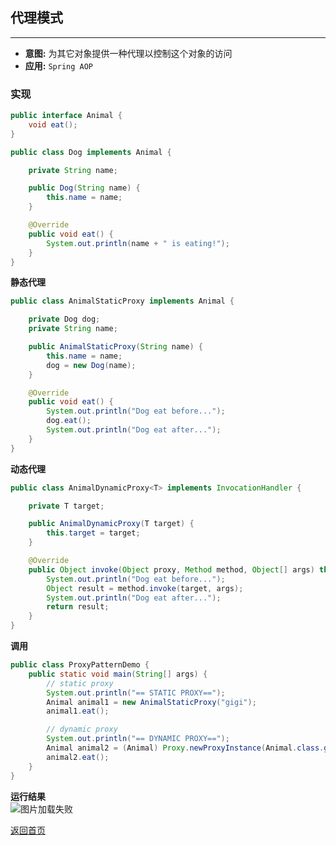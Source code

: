 ## **代理模式**
------

* **意图:** 为其它对象提供一种代理以控制这个对象的访问
* **应用:** `Spring AOP`

### **实现**
``` java
public interface Animal {
    void eat();
}
```
``` java
public class Dog implements Animal {

    private String name;

    public Dog(String name) {
        this.name = name;
    }

    @Override
    public void eat() {
        System.out.println(name + " is eating!");
    }
}
```
**静态代理**
``` java
public class AnimalStaticProxy implements Animal {

    private Dog dog;
    private String name;

    public AnimalStaticProxy(String name) {
        this.name = name;
        dog = new Dog(name);
    }

    @Override
    public void eat() {
        System.out.println("Dog eat before...");
        dog.eat();
        System.out.println("Dog eat after...");
    }
}
```

**动态代理**
``` java
public class AnimalDynamicProxy<T> implements InvocationHandler {

    private T target;

    public AnimalDynamicProxy(T target) {
        this.target = target;
    }

    @Override
    public Object invoke(Object proxy, Method method, Object[] args) throws Throwable {
        System.out.println("Dog eat before...");
        Object result = method.invoke(target, args);
        System.out.println("Dog eat after...");
        return result;
    }
}
```

**调用**
``` java
public class ProxyPatternDemo {
    public static void main(String[] args) {
        // static proxy
        System.out.println("== STATIC PROXY==");
        Animal animal1 = new AnimalStaticProxy("gigi");
        animal1.eat();

        // dynamic proxy
        System.out.println("== DYNAMIC PROXY==");
        Animal animal2 = (Animal) Proxy.newProxyInstance(Animal.class.getClassLoader(), new Class<?>[]{Animal.class}, new AnimalDynamicProxy<Dog>(new Dog("kiki")));
        animal2.eat();
    }
}
```
**运行结果**  
![图片加载失败](https://maxwell-l.github.io/WriteSomething/image/proxy1.png)




[返回首页](https://maxwell-l.github.io/WriteSomething)